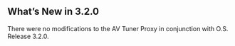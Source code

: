 
## What’s New in 3.2.0

There were no modifications to the AV Tuner Proxy in conjunction with O.S. Release 3.2.0.



